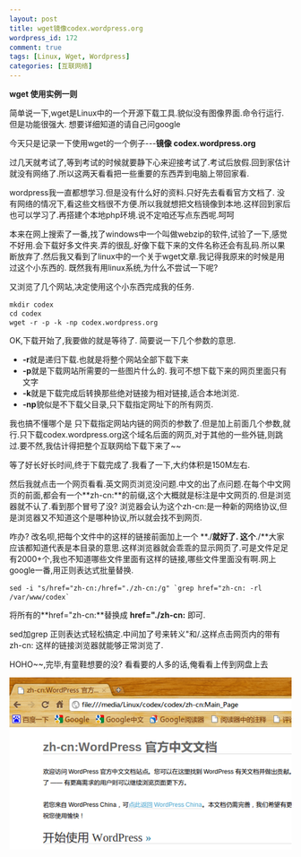 ```yaml
--- 
layout: post
title: wget镜像codex.wordpress.org
wordpress_id: 172
comment: true
tags: [Linux, Wget, Wordpress]
categories: [互联网络]
---
```

**wget 使用实例一则**

简单说一下,wget是Linux中的一个开源下载工具.貌似没有图像界面.命令行运行.但是功能很强大. 想要详细知道的请自己问google

今天只是记录一下使用wget的一个例子---**镜像 codex.wordpress.org**

过几天就考试了,等到考试的时候就要静下心来迎接考试了.考试后放假.回到家估计就没有网络了.所以这两天看看把一些重要的东西弄到电脑上带回家看.

wordpress我一直都想学习.但是没有什么好的资料.只好先去看看官方文档了. 没有网络的情况下,看这些文档很不方便.所以我就想把文档镜像到本地.这样回到家后也可以学习了.再搭建个本地php环境.说不定咱还写点东西呢.呵呵

本来在网上搜索了一番,找了windows中一个叫做webzip的软件,试验了一下,感觉不好用.会下载好多文件夹.弄的很乱.好像下载下来的文件名称还会有乱码.所以果断放弃了.然后我又看到了linux中的一个关于wget文章.我记得我原来的时候是用过这个小东西的. 既然我有用linux系统,为什么不尝试一下呢?

又浏览了几个网站,决定使用这个小东西完成我的任务.

    mkdir codex
    cd codex
    wget -r -p -k -np codex.wordpress.org
    
OK,下载开始了,我要做的就是等待了. 简要说一下几个参数的意思.

- **-r**就是递归下载.也就是将整个网站全部下载下来
- **-p**就是下载网站所需要的一些图片什么的. 我可不想下载下来的网页里面只有文字
- **-k**就是下载完成后转换那些绝对链接为相对链接,适合本地浏览.
- **-np**貌似是不下载父目录,只下载指定网址下的所有网页.

我也搞不懂哪个是 只下载指定网站内链的网页的参数了.但是加上前面几个参数,就行.只下载codex.wordpress.org这个域名后面的网页,对于其他的一些外链,则跳过.要不然,我估计得把整个互联网给下载下来了~~

等了好长好长时间,终于下载完成了.我看了一下,大约体积是150M左右.

然后我就点击一个网页看看.英文网页浏览没问题.中文的出了点问题.在每个中文网页的前面,都会有一个**zh-cn:**的前缀,这个大概就是标注是中文网页的.但是浏览器就不认了.看到那个冒号了没? 浏览器会认为这个zh-cn:是一种新的网络协议,但是浏览器又不知道这个是哪种协议,所以就会找不到网页.

咋办? 改名呗,把每个文件中的这样的链接前面加上一个 **./**就好了. 这个**./**大家应该都知道代表是本目录的意思.这样浏览器就会乖乖的显示网页了.可是文件足足有2000+个,我也不知道哪些文件里面有这样的链接,哪些文件里面没有啊.网上google一番,用正则表达式批量替换.

    sed -i "s/href="zh-cn:/href="./zh-cn:/g" `grep href="zh-cn: -rl /var/www/codex`
    
将所有的**href="zh-cn:**替换成 **href="./zh-cn:** 即可.

sed加grep 正则表达式轻松搞定.中间加了号来转义"和/.这样点击网页内的带有zh-cn: 这样的链接浏览器就能够正常浏览了.

HOHO~~,完毕,有童鞋想要的没? 看看要的人多的话,俺看看上传到网盘上去

[![](/uploads/2011/06/20-1.png)](/uploads/2011/06/20-1.png)
